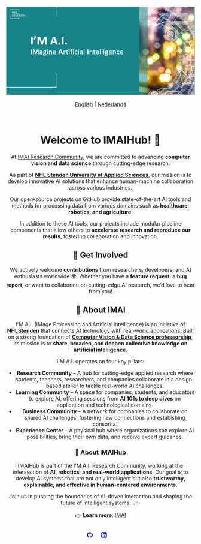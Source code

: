 <p align="center">
  <a href="https://www.nhlstenden.com/imai">
  <img width="900" src="https://github.com/imaihub/.github/blob/main/header/imai_header.jpg"></a>
</p>
<div align="center">

[English](https://www.nhlstenden.com/en/IMAI) | [Nederlands](https://www.nhlstenden.com/onderzoek/lectoraten/computer-vision-data-science/IMAI)

<br>

# Welcome to IMAIHub! 🚀  

At [IMAI Research Community](https://www.nhlstenden.com/en/IMAI), we are committed to advancing **computer vision and data science** through cutting-edge research.

As part of [**NHL Stenden University of Applied Sciences**](https://www.nhlstenden.com/), our mission is to develop innovative AI solutions that enhance human-machine collaboration across various industries.  

Our open-source projects on GitHub provide state-of-the-art AI tools and methods for processing data from various domains such as **healthcare, robotics, and agriculture**.

In addition to these AI tools, our projects include modular pipeline components that allow others to **accelerate research and reproduce our results**, fostering collaboration and innovation.

## 🤝 Get Involved  
We actively welcome **contributions** from researchers, developers, and AI enthusiasts worldwide 🌍. Whether you have a **feature request**, a **bug report**, or want to collaborate on cutting-edge AI research, we’d love to hear from you!

## 🔬 About IMAI  

I'M A.I. (IMage Processing and Artificial Intelligence) is an initiative of [**NHLStenden**](https://www.nhlstenden.com/en/) that connects AI technology with real-world applications. Built on a strong foundation of [**Computer Vision & Data Science professorship**](https://www.nhlstenden.com/en/research/research-and-professorships/computer-vision-data-science), its mission is to **share, broaden, and deepen collective knowledge on artificial intelligence**.  

I'M A.I. operates on four key pillars:  

- **Research Community** – A hub for cutting-edge applied research where students, teachers, researchers, and companies collaborate in a design-based atelier to tackle real-world AI challenges.  
- **Learning Community** – A space for companies, students, and educators to explore AI, offering sessions from **AI 101s to deep dives** on application and technological domains.  
- **Business Community** – A network for companies to collaborate on shared AI challenges, fostering new connections and estabishing consortia.  
- **Experience Center** – A physical hub where organizations can explore AI possibilities, bring their own data, and receive expert guidance.  

### 🤖 About IMAIHub  

IMAIHub is part of the I'M A.I. Research Community, working at the intersection of **AI, robotics, and real-world applications**. Our goal is to develop AI systems that are not only intelligent but also **trustworthy, explainable, and effective in human-centered environments**.

Join us in pushing the boundaries of AI-driven interaction and shaping the future of intelligent systems! 💡✨  

👉 **Learn more**: [IMAI](https://www.nhlstenden.com/en/IMAI)  


<br>
<a href="https://github.com/imaihub"><img src="https://github.com/imaihub/.github/blob/main/assets/github.png" width="3%" alt="Ultralytics GitHub"></a>
<img src="https://github.com/imaihub/.github/blob/main/assets/github_transparent.png" width="3%" alt="space">
<a href="https://nl.linkedin.com/company/computer-vision-data-science"><img src="https://github.com/imaihub/.github/blob/main/assets/linkedin.png" width="3%" alt="Ultralytics LinkedIn"></a>
<img src="https://github.com/imaihub/.github/blob/main/assets/linkedin_transparent.png" width="3%" alt="space">

</div>